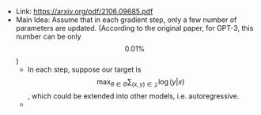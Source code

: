 - Link: https://arxiv.org/pdf/2106.09685.pdf
- Main Idea: Assume that in each gradient step, only a few number of parameters are updated. (According to the original paper, for GPT-3, this number can be only $$0.01\%$$)
	- In each step, suppose our target is $$\max_{\theta\in\Theta}\sum_{(x, y)\in \mathcal{Z}}\log (y\vert x)$$, which could be extended into other models, i.e. autoregressive.
	-